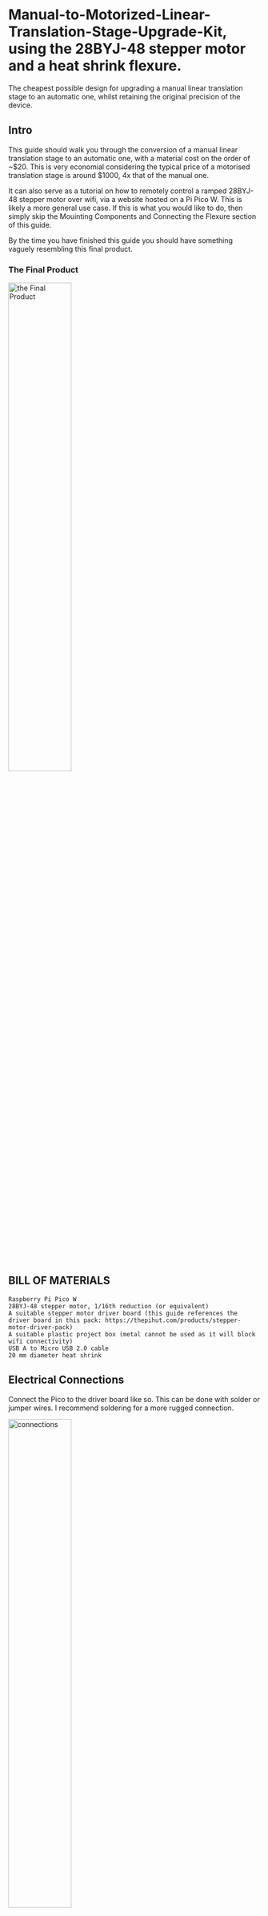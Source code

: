 # Manual-to-Motorized-Linear-Translation-Stage-Upgrade-Kit, using the 28BYJ-48 stepper motor and a heat shrink flexure.
The cheapest possible design for upgrading a manual linear translation stage to an automatic one, whilst retaining the original precision of the device. 

## Intro

This guide should walk you through the conversion of a manual linear translation stage to an automatic one, with a material cost on the order of ~$20. This is very economial considering the typical price of a motorised translation stage is around $1000, 4x that of the manual one.

It can also serve as a tutorial on how to remotely control a ramped 28BYJ-48 stepper motor over wifi, via a website hosted on a Pi Pico W. This is likely a more general use case. If this is what you would like to do, then simply skip the Mouinting Components and Connecting the Flexure section of this guide.

By the time you have finished this guide you should have something vaguely resembling this final product.
### The Final Product

<img src="Media/2.jpg" width=50% height=50% alt = "the Final Product" title="The Final Product">

## BILL OF MATERIALS
  ```
  Raspberry Pi Pico W
  28BYJ-48 stepper motor, 1/16th reduction (or equivalent)
  A suitable stepper motor driver board (this guide references the driver board in this pack: https://thepihut.com/products/stepper-motor-driver-pack)
  A suitable plastic project box (metal cannot be used as it will block wifi connectivity)
  USB A to Micro USB 2.0 cable
  20 mm diameter heat shrink
  ```
  
## Electrical Connections

Connect the Pico to the driver board like so. This can be done with solder or jumper wires. I recommend soldering for a more rugged connection.

<img src="Media/connections2.png" width=50% height=50% alt = "connections" title="connections">

After this, mount the boards in your project box, making sure to cut holes to allow the usb cable to plug into the Pico and the stepper motor cable to plug into the driver board. You could mount the components with screws but, considering how cheap they are, hot gluing them directly into the project box works just as well.

When powering the device in situ, the usb can be plugged into either a plug to USB transformer or a computer USB port; both should be more than capable of providing the current needed to power the stepper.
  
## Programing the Pico

This project is designed to work with micropython so first set the pico up for that. A good guide for this is available here: https://www.raspberrypi.com/documentation/microcontrollers/micropython.html.

The networking aspect of this device is based off tinyweb (https://github.com/belyalov/tinyweb), so ensure that the tinyweb folder and logging.py file are uploaded the Pi Pico before uploading the boot.py script. This can be done using a Pico compatable IDE like Thonny (https://thonny.org/).

boot.py contains options for changing the SSID and password of the network access point, change those to suit. There are also options for changing settings for how quickly the speed of the stepper motor ramps up and down when it starts and stops. Adjusting these can be helpful if you find the intertia of your motor's load is causing missed steps, leading to inaccuracies in positioning.

## Mounting Components and Connecting the Flexure

If you have chosen to print one of the provided L-brackets, the motor can be mounted to them at an adjustable height using M4 sized bolts. The bracket itself can then be mounted to a table or platform with M6 bolts. 

After, one of the padded linkages should be attatched to the brass protusion from the motor. Which size you will need will vary depending on your printer and settings so I suggest printing all of them and trying each to find which one has the snuggest fit. The ideal case is a linkage that will only go on when hammered lightly with a soft mallet, as it is the least likely to move. 

Next, stretch the heatshrink over both the linkage and the micrometer of the translation stage. Then heat with a heat gun or soldering iron. Make sure to hold the motor and micrometer level as it sets and take care not to melt the 3D printed parts.

The heatshrink is suprisingly ridgid in the rotational direction and has no problem transmitting force to the micrometer, whilst being flexible in the x-y plane. As a result, the axis of rotation of the motor and micrometer can be displaced up to ~5mm, as shown below, without any negative effects.

### The Flexure Connection

<img src="Media/1.jpg" width=50% height=50% alt = "Connection" title="Connection">

### Alternative Connection: Gears
Alternatively, the motor and micrometer can be connected using push fit gears. An easy way to fabricate these would be to laser cut them from acrylic sheet. If you would like to do this, the design files for said gears are provided in the design folder. The slot in the motor mounted gear is deliberately undersized so it can be filed to a close push fit and the inner diameter of the micrometer gear should be adjusted for the specific micrometer you see using.

<img src="Media/gears.PNG" width=50% height=50% alt = "Gears" title="Gears">

The use of gears requires a correction if swapping directions as the motor needs to travel an extra distance before then coming into contact with the adjacent spoke. This correction is included in the variants of the system.

## Device Operation

After powering the pico, the device should automatically produce it's own wireles access point that can be connected to with a phone or computer in the usual way. After this, open any web browser and enter 192.168.4.1. This will take you to a form that will allow you to control the motor remotely.

This process can be automated by connecting to 192.168.4.1?steps=N, where N is the number of steps (+ve or -ve) you wish to progress. This can be done in python using the urllib library.

### A gif demonstrating the precision of the system (going from 0.5 to 0.5 on the micrometer).

![gif]( Media/3.gif)

This reliability is sustainable over many rotations. In A recent test the micrometer was rotated 20 times forward then 20 back repeatedly for a total of 800 rotations whilst maintaining a stop position at 0.5 the entire time. 

## Variants of The System
Four variants of this system have already been produce and the code to run them is available in the Variant-code file. A brief explanation/tutorial on both of them is available below.
### Multiple Motors

### Many Wirelessly Networked Motors
This variant uses all the same files as before but a new boot.py script as found in the networked-motor driver. It connects to the first device's wifi using the same wifi name and password. Then it can be controlled wirelessly by an additional device by entering the ip address of the new device into a web browser.

### Step Tracking Stopping Over-Extending of Micrometer
This code allows for the current position of the micrometer to be stored in a textfile and read and updated while making sure that it does not go out of bounds. A textfile is used rather than a variable in the code, allowing for the device to be switched on and off without losing its step count.

When first setting this up, it is important to enter the correct position on the tracking textfile, converting position to steps. This takes just a single number as shown in the example tracking.txt. For the 25mm micrometer, it has been set so that the 0 point is at 0.5mm (one rotation from 0mm) and the maximum is at 24.5mm which corresponds to 24576 steps. These bounds can be changed. Additionally, moving the motor clockwise (when attached by heat shrink or similar) reduces the amount on the micrometer so the f_step function minuses steps and therefore has the lower bound rather than upper. Therefore b_step is opposite to this.

Care needs to be taken when instead using gears and moving the motor clockwise moves the micrometer anti-clockwise so f_step and b_step do the opposite. In order to rectify this, you can either swap them so f_step is now minus or swap the bounds around and the + and - in new_pos.

### Gear-Correction
As briefly mentioned above the use of gears can cause issues when swapping directions as some of the inputted steps are then used to move the motor to touch the adjacent spoke. For the gears described and a motor which has 512 steps per rotation, this extra distance is 20 steps however it is recommended to callibrate this with your own system.

This code also includes the Step Tracker, making sure that the steps added for the correction are then not added to the Step Tracker as they have not moved the micrometer however with simple adaption, this step tracker can be removed. 

An additional textfile is needed (called 'direction.txt' as specified in code) to store the previous rotation direction, using f or b. It then reads the textfile to identify if the direction is changed and adds the correction to the steps and updates the textfile accordingly. Since this code is applicable to the motor, the bounds have also been swapped as detailed in the Step-Tracking section since clockwise rotation of the motor corresponds to an anti-clockwise rotation of the micrometer.
